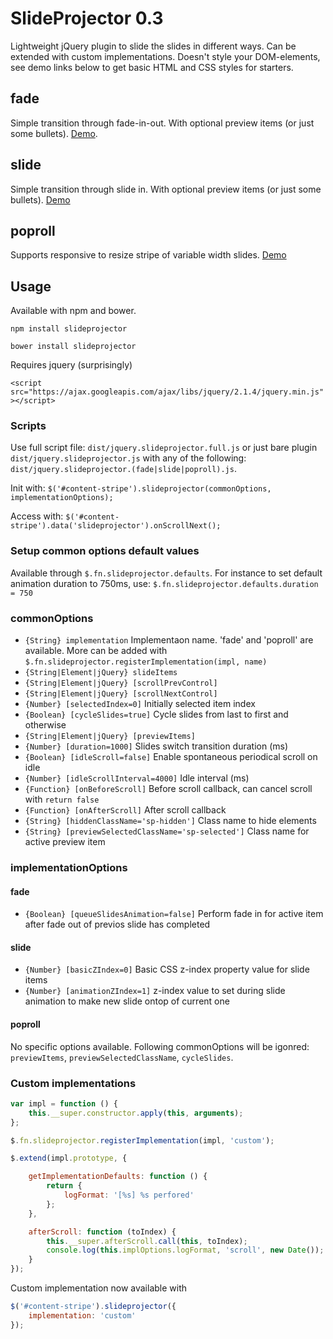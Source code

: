 # SlideProjector 0.3

Lightweight jQuery plugin to slide the slides in different ways. Can be extended with custom implementations.  Doesn't style your DOM-elements, see demo links below to get basic HTML and CSS styles for starters.

## fade
Simple transition through fade-in-out. With optional preview items (or just some bullets). 
[Demo](http://codepen.io/achesco/pen/dogLYV).

## slide
Simple transition through slide in. With optional preview items (or just some bullets). 
[Demo](http://codepen.io/achesco/pen/GJYLZB)

## poproll
Supports responsive to resize stripe of variable width slides. 
[Demo](http://codepen.io/achesco/pen/MwPRja)

## Usage

Available with npm and bower.

`npm install slideprojector`

`bower install slideprojector`

Requires jquery (surprisingly)

`<script src="https://ajax.googleapis.com/ajax/libs/jquery/2.1.4/jquery.min.js"></script>`

### Scripts

Use full script file: `dist/jquery.slideprojector.full.js` or just bare plugin `dist/jquery.slideprojector.js` with any of the following: `dist/jquery.slideprojector.(fade|slide|poproll).js`.

Init with: `$('#content-stripe').slideprojector(commonOptions, implementationOptions);`

Access with: `$('#content-stripe').data('slideprojector').onScrollNext();`

### Setup common options default values

Available through `$.fn.slideprojector.defaults`. For instance to set default animation duration to 750ms, use: 
`$.fn.slideprojector.defaults.duration = 750`

### commonOptions

* `{String} implementation` Implementaon name. 'fade' and 'poproll' are available. More can be added with `$.fn.slideprojector.registerImplementation(impl, name)`
* `{String|Element|jQuery} slideItems`
* `{String|Element|jQuery} [scrollPrevControl]`
* `{String|Element|jQuery} [scrollNextControl]`
* `{Number} [selectedIndex=0]` Initially selected item index
* `{Boolean} [cycleSlides=true]` Cycle slides from last to first and otherwise
* `{String|Element|jQuery} [previewItems]`
* `{Number} [duration=1000]` Slides switch transition duration (ms)
* `{Boolean} [idleScroll=false]` Enable spontaneous periodical scroll on idle
* `{Number} [idleScrollInterval=4000]` Idle interval (ms)
* `{Function} [onBeforeScroll]` Before scroll callback, can cancel scroll with `return false`
* `{Function} [onAfterScroll]` After scroll callback
* `{String} [hiddenClassName='sp-hidden']` Class name to hide elements
* `{String} [previewSelectedClassName='sp-selected']` Class name for active preview item

### implementationOptions
#### fade

* `{Boolean} [queueSlidesAnimation=false]` Perform fade in for active item after fade out of previos slide has completed

#### slide

* `{Number} [basicZIndex=0]` Basic CSS z-index property value for slide items
* `{Number} [animationZIndex=1]` z-index value to set during slide animation to make new slide ontop of current one

#### poproll

No specific options available.
Following commonOptions will be igonred: `previewItems`, `previewSelectedClassName`, `cycleSlides`.

### Custom implementations

```js
var impl = function () {
    this.__super.constructor.apply(this, arguments);
};

$.fn.slideprojector.registerImplementation(impl, 'custom');

$.extend(impl.prototype, {

    getImplementationDefaults: function () {
        return {
            logFormat: '[%s] %s perfored'
        };
    },

    afterScroll: function (toIndex) {
        this.__super.afterScroll.call(this, toIndex);
        console.log(this.implOptions.logFormat, 'scroll', new Date());
    }
});
```

Custom implementation now available with

```js
$('#content-stripe').slideprojector({
    implementation: 'custom'
});
```
